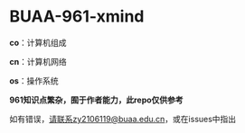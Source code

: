 # BUAA-961-xmind

**co**：计算机组成

**cn**：计算机网络

**os**：操作系统

**961知识点繁杂，囿于作者能力，此repo仅供参考**

如有错误，请联系zy2106119@buaa.edu.cn，或在issues中指出
